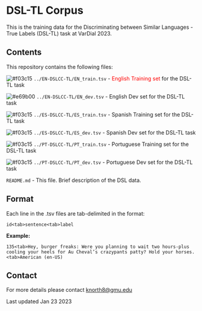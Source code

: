 <h1>DSL-TL Corpus</h1>

This is the training data for the Discriminating between Similar Languages - True Labels (DSL-TL) task at VarDial 2023.

<h2>Contents</h2>

This repository contains the following files:

![#f03c15](https://placehold.co/2x2/f03c15/f03c15.png) `../EN-DSLCC-TL/EN_train.tsv`               - <FONT COLOR="#ff0000">English Training set</FONT> for the DSL-TL task 

![#e69b00](https://placehold.co/2x2/e69b00/e69b00.png) `../EN-DSLCC-TL/EN_dev.tsv`                 - English Dev set for the DSL-TL task 

![#f03c15](https://placehold.co/2x2/f03c15/f03c15.png) `../ES-DSLCC-TL/ES_train.tsv` 							- Spanish Training set for the DSL-TL task 

![#f03c15](https://placehold.co/2x2/f03c15/f03c15.png) `../ES-DSLCC-TL/ES_dev.tsv` 						  	- Spanish Dev set for the DSL-TL task 

![#f03c15](https://placehold.co/2x2/f03c15/f03c15.png)  `../PT-DSLCC-TL/PT_train.tsv` 							- Portuguese Training set for the DSL-TL task 

![#f03c15](https://placehold.co/2x2/f03c15/f03c15.png) `../PT-DSLCC-TL/PT_dev.tsv` 							  - Portuguese Dev set for the DSL-TL task 

`README.md` 								                - This file. Brief description of the DSL data. 

<h2>Format</h2>

Each line in the .tsv files are tab-delimited in the format:

`id<tab>sentence<tab>label`

<strong>Example:</strong> 

`135<tab>Hey, burger freaks: Were you planning to wait two hours-plus cooling your heels for Au Cheval’s crazypants patty? Hold your horses.<tab>American (en-US)`

<h2>Contact</h2>

For more details please contact knorth8@gmu.edu

Last updated Jan 23 2023
